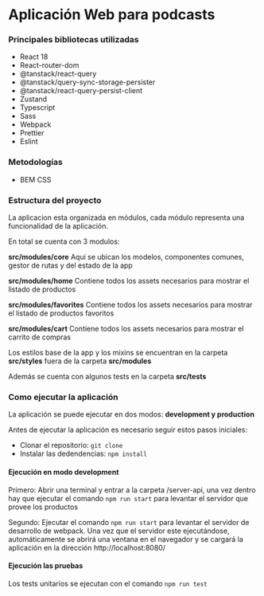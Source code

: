 # Aplicación Web para podcasts

### Principales bibliotecas utilizadas

- React 18
- React-router-dom
- @tanstack/react-query
- @tanstack/query-sync-storage-persister
- @tanstack/react-query-persist-client
- Zustand
- Typescript
- Sass
- Webpack
- Prettier
- Eslint

### Metodologías

- BEM CSS

### Estructura del proyecto

La aplicacion esta organizada en módulos, cada módulo representa una funcionalidad de la aplicación.

En total se cuenta con 3 modulos:

**src/modules/core**
Aquí se ubican los modelos, componentes comunes, gestor de rutas y del estado de la app

**src/modules/home**
Contiene todos los assets necesarios para mostrar el listado de productos

**src/modules/favorites**
Contiene todos los assets necesarios para mostrar el listado de productos favoritos

**src/modules/cart**
Contiene todos los assets necesarios para mostrar el carrito de compras

Los estilos base de la app y los mixins se encuentran en la carpeta **src/styles** fuera de la carpeta **src/modules**

Además se cuenta con algunos tests en la carpeta **src/tests**

### Como ejecutar la aplicación

La aplicación se puede ejecutar en dos modos: **development y production**

Antes de ejecutar la aplicación es necesario seguir estos pasos iniciales:

- Clonar el repositorio: `git clone`
- Instalar las dedendencias: `npm install`

#### Ejecución en modo development

Primero: Abrir una terminal y entrar a la carpeta /server-api, una vez dentro hay que ejecutar el comando `npm run start` para levantar el servidor que provee los productos

Segundo:
Ejecutar el comando `npm run start` para levantar el servidor de desarrollo de webpack.
Una vez que el servidor este ejecutándose, automáticamente se abrirá una ventana en el navegador y se cargará la aplicación en la dirección http://localhost:8080/

#### Ejecución las pruebas

Los tests unitarios se ejecutan con el comando `npm run test`

